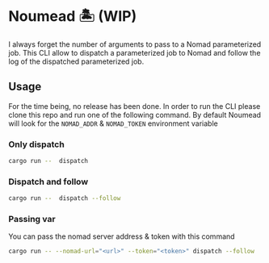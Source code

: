 # Noumead 🏝️ (WIP)

I always forget the number of arguments to pass to a Nomad parameterized job. This CLI allow to dispatch a parameterized job to Nomad and follow the log of the dispatched parameterized job.

## Usage

For the time being, no release has been done. In order to run the CLI please clone this repo and run one of the following command. By default Noumead will look for the `NOMAD_ADDR` & `NOMAD_TOKEN` environment variable

### Only dispatch

```sh
cargo run --  dispatch
```

### Dispatch and follow

```sh
cargo run --  dispatch --follow
```

### Passing var

You can pass the nomad server address & token with this command

```sh
cargo run -- --nomad-url="<url>" --token="<token>" dispatch --follow
```
